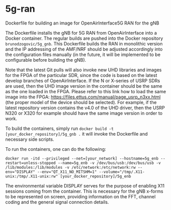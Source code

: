 # 5g-ran
Dockerfile for building an image for OpenAirInterface5G RAN for the gNB

The Dockerfile installs the gNB for 5G RAN from OpenAirInterface into a Docker container. The regular builds are pushed into the Docker repository ```brunodzogovic/5g_gnb```. This Dockerfile builds the RAN in monolithic version and the IP addressing of the AMF/NRF should be adjusted accordingly into the configuration files manually (in the future, it will be implemented to be configurable before building the gNB). 

Note that the latest Git pulls will also invoke new UHD libraries and images for the FPGA of the particular SDR, since the code is based on the latest develop branches of OpenAirInterface. If the N or X-series of USRP SDRs are used, then the UHD image version in the container should be the same as the one loaded in the FPGA. Please refer to this link how to load the same image into the FPGA: https://files.ettus.com/manual/page_usrp_n3xx.html (the proper model of the device should be selected). For example, if the latest repository version contains the v4.0 of the UHD driver, then the USRP N320 or X320 for example should have the same image version in order to work.

To build the containers, simply run ```docker build -t [your_docker_repository]/5g_gnb .``` it will invoke the Dockerfile and necessary side scripts.

To run the containers, one can do the following: 

```
docker run -itd --privileged --net=[your_network] --hostname=5g_enb --restart=unless-stopped --name=5g_enb -v /dev/bus/usb:/dev/bus/usb -v /lib/modules:/lib/modules -v /etc/network:/etc/network:rw --env="DISPLAY" --env="QT_X11_NO_MITSHM=1" --volume="/tmp/.X11-unix:/tmp/.X11-unix:rw" [your_docker_repository]/5g_enb
```

The environmental variable DISPLAY serves for the purpose of enabling X11 sessions coming from the container. This is necessary for the gNB x-forms to be represented on screen, providing information on the FFT, channel coding and the general signal connection details. 

